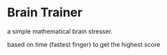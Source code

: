 # Brain Trainer

a simple mathematical brain stresser.

based on time (fastest finger) to get the highest score
